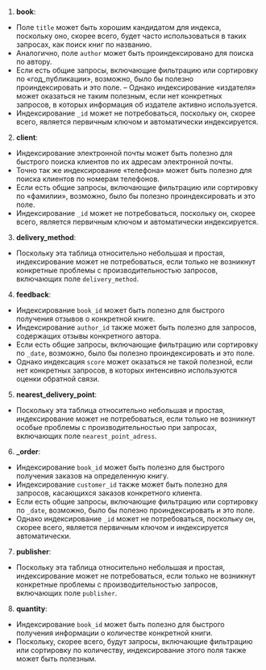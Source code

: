 1. **book**:
 - Поле `title` может быть хорошим кандидатом для индекса, поскольку оно, скорее всего, будет часто использоваться в таких запросах, как поиск книг по названию.
 - Аналогично, поле `author` может быть проиндексировано для поиска по автору.
 - Если есть общие запросы, включающие фильтрацию или сортировку по «год_публикации», возможно, было бы полезно проиндексировать и это поле.
 – Однако индексирование «издателя» может оказаться не таким полезным, если нет конкретных запросов, в которых информация об издателе активно используется.
 - Индексирование `_id` может не потребоваться, поскольку он, скорее всего, является первичным ключом и автоматически индексируется.

2. **client**:
 - Индексирование электронной почты может быть полезно для быстрого поиска клиентов по их адресам электронной почты.
 - Точно так же индексирование «телефона» может быть полезно для поиска клиентов по номерам телефонов.
 - Если есть общие запросы, включающие фильтрацию или сортировку по «фамилии», возможно, было бы полезно проиндексировать и это поле.
 - Индексирование `_id` может не потребоваться, поскольку он, скорее всего, является первичным ключом и автоматически индексируется.

3. **delivery_method**:
 - Поскольку эта таблица относительно небольшая и простая, индексирование может не потребоваться, если только не возникнут конкретные проблемы с производительностью запросов, включающих поле `delivery_method`.

4. **feedback**:
 - Индексирование `book_id` может быть полезно для быстрого получения отзывов о конкретной книге.
 - Индексирование `author_id` также может быть полезно для запросов, содержащих отзывы конкретного автора.
 - Если есть общие запросы, включающие фильтрацию или сортировку по `_date`, возможно, было бы полезно проиндексировать и это поле.
 - Однако индексация `score` может оказаться не такой полезной, если нет конкретных запросов, в которых интенсивно используются оценки обратной связи.

5. **nearest_delivery_point**:
 - Поскольку эта таблица относительно небольшая и простая, индексирование может не потребоваться, если только не возникнут особые проблемы с производительностью при запросах, включающих поле `nearest_point_adress`.

6. **_order**:
 - Индексирование `book_id` может быть полезно для быстрого получения заказов на определенную книгу.
 - Индексирование `customer_id` также может быть полезно для запросов, касающихся заказов конкретного клиента.
 - Если есть общие запросы, включающие фильтрацию или сортировку по `_date`, возможно, было бы полезно проиндексировать и это поле.
 - Однако индексирование `_id` может не потребоваться, поскольку он, скорее всего, является первичным ключом и индексируется автоматически.

7. **publisher**:
 - Поскольку эта таблица относительно небольшая и простая, индексирование может не потребоваться, если только не возникнут конкретные проблемы с производительностью запросов, включающих поле `publisher`.

8. **quantity**:
 - Индексирование `book_id` может быть полезно для быстрого получения информации о количестве конкретной книги.
 - Поскольку, скорее всего, будут запросы, включающие фильтрацию или сортировку по количеству, индексирование этого поля также может быть полезным.